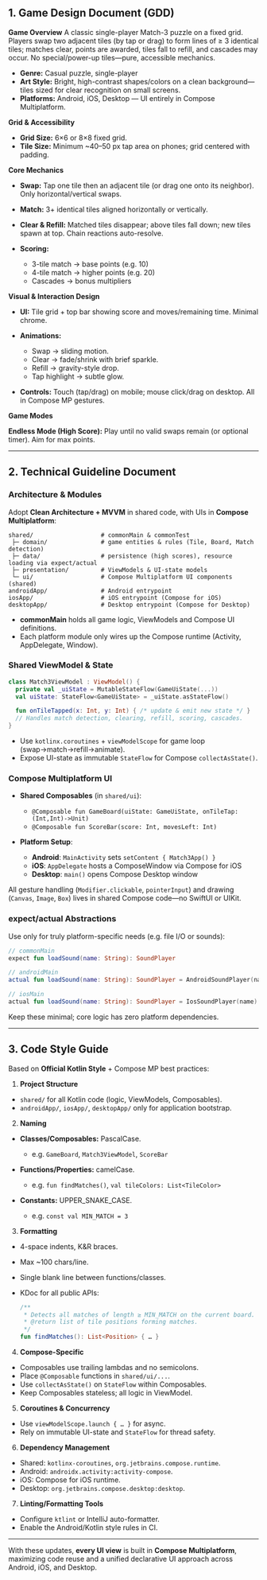 ## 1. Game Design Document (GDD)

**Game Overview**
A classic single-player Match-3 puzzle on a fixed grid. Players swap two adjacent tiles (by tap or drag) to form lines of ≥ 3 identical tiles; matches clear, points are awarded, tiles fall to refill, and cascades may occur. No special/power-up tiles—pure, accessible mechanics.

* **Genre:** Casual puzzle, single-player
* **Art Style:** Bright, high-contrast shapes/colors on a clean background—tiles sized for clear recognition on small screens.
* **Platforms:** Android, iOS, Desktop — UI entirely in Compose Multiplatform.

**Grid & Accessibility**

* **Grid Size:** 6×6 or 8×8 fixed grid.
* **Tile Size:** Minimum \~40–50 px tap area on phones; grid centered with padding.

**Core Mechanics**

* **Swap:** Tap one tile then an adjacent tile (or drag one onto its neighbor). Only horizontal/vertical swaps.
* **Match:** 3+ identical tiles aligned horizontally or vertically.
* **Clear & Refill:** Matched tiles disappear; above tiles fall down; new tiles spawn at top. Chain reactions auto-resolve.
* **Scoring:**

  * 3-tile match → base points (e.g. 10)
  * 4-tile match → higher points (e.g. 20)
  * Cascades → bonus multipliers

**Visual & Interaction Design**

* **UI:** Tile grid + top bar showing score and moves/remaining time. Minimal chrome.
* **Animations:**

  * Swap → sliding motion.
  * Clear → fade/shrink with brief sparkle.
  * Refill → gravity-style drop.
  * Tap highlight → subtle glow.
* **Controls:** Touch (tap/drag) on mobile; mouse click/drag on desktop. All in Compose MP gestures.

**Game Modes**

**Endless Mode (High Score):** Play until no valid swaps remain (or optional timer). Aim for max points.

---

## 2. Technical Guideline Document

### Architecture & Modules

Adopt **Clean Architecture + MVVM** in shared code, with UIs in **Compose Multiplatform**:

```
shared/                   # commonMain & commonTest
 ├─ domain/               # game entities & rules (Tile, Board, Match detection)
 ├─ data/                 # persistence (high scores), resource loading via expect/actual
 ├─ presentation/         # ViewModels & UI-state models
 └─ ui/                   # Compose Multiplatform UI components (shared)
androidApp/               # Android entrypoint
iosApp/                   # iOS entrypoint (Compose for iOS)
desktopApp/               # Desktop entrypoint (Compose for Desktop)
```

* **commonMain** holds all game logic, ViewModels and Compose UI definitions.
* Each platform module only wires up the Compose runtime (Activity, AppDelegate, Window).

### Shared ViewModel & State

```kotlin
class Match3ViewModel : ViewModel() {
  private val _uiState = MutableStateFlow(GameUiState(...))
  val uiState: StateFlow<GameUiState> = _uiState.asStateFlow()

  fun onTileTapped(x: Int, y: Int) { /* update & emit new state */ }
  // Handles match detection, clearing, refill, scoring, cascades.
}
```

* Use `kotlinx.coroutines` + `viewModelScope` for game loop (swap→match→refill→animate).
* Expose UI-state as immutable `StateFlow` for Compose `collectAsState()`.

### Compose Multiplatform UI

* **Shared Composables** (in `shared/ui`):

  * `@Composable fun GameBoard(uiState: GameUiState, onTileTap: (Int,Int)->Unit)`
  * `@Composable fun ScoreBar(score: Int, movesLeft: Int)`
* **Platform Setup**:

  * **Android**: `MainActivity` sets `setContent { Match3App() }`
  * **iOS**: `AppDelegate` hosts a ComposeWindow via Compose for iOS
  * **Desktop**: `main()` opens Compose Desktop window

All gesture handling (`Modifier.clickable`, `pointerInput`) and drawing (`Canvas`, `Image`, `Box`) lives in shared Compose code—no SwiftUI or UIKit.

### expect/actual Abstractions

Use only for truly platform-specific needs (e.g. file I/O or sounds):

```kotlin
// commonMain
expect fun loadSound(name: String): SoundPlayer

// androidMain
actual fun loadSound(name: String): SoundPlayer = AndroidSoundPlayer(name)

// iosMain
actual fun loadSound(name: String): SoundPlayer = IosSoundPlayer(name)
```

Keep these minimal; core logic has zero platform dependencies.

---

## 3. Code Style Guide

Based on **Official Kotlin Style** + Compose MP best practices:

1. **Project Structure**

  * `shared/` for all Kotlin code (logic, ViewModels, Composables).
  * `androidApp/`, `iosApp/`, `desktopApp/` only for application bootstrap.

2. **Naming**

  * **Classes/Composables:** PascalCase.

    * e.g. `GameBoard`, `Match3ViewModel`, `ScoreBar`
  * **Functions/Properties:** camelCase.

    * e.g. `fun findMatches()`, `val tileColors: List<TileColor>`
  * **Constants:** UPPER\_SNAKE\_CASE.

    * e.g. `const val MIN_MATCH = 3`

3. **Formatting**

  * 4-space indents, K\&R braces.
  * Max \~100 chars/line.
  * Single blank line between functions/classes.
  * KDoc for all public APIs:

    ```kotlin
    /**
     * Detects all matches of length ≥ MIN_MATCH on the current board.
     * @return list of tile positions forming matches.
     */
    fun findMatches(): List<Position> { … }
    ```

4. **Compose-Specific**

  * Composables use trailing lambdas and no semicolons.
  * Place `@Composable` functions in `shared/ui/...`.
  * Use `collectAsState()` on `StateFlow` within Composables.
  * Keep Composables stateless; all logic in ViewModel.

5. **Coroutines & Concurrency**

  * Use `viewModelScope.launch { … }` for async.
  * Rely on immutable UI-state and `StateFlow` for thread safety.

6. **Dependency Management**

  * Shared: `kotlinx-coroutines`, `org.jetbrains.compose.runtime`.
  * Android: `androidx.activity:activity-compose`.
  * iOS: Compose for iOS runtime.
  * Desktop: `org.jetbrains.compose.desktop:desktop`.

7. **Linting/Formatting Tools**

  * Configure `ktlint` or IntelliJ auto-formatter.
  * Enable the Android/Kotlin style rules in CI.

---

With these updates, **every UI view** is built in **Compose Multiplatform**, maximizing code reuse and a unified declarative UI approach across Android, iOS, and Desktop.
